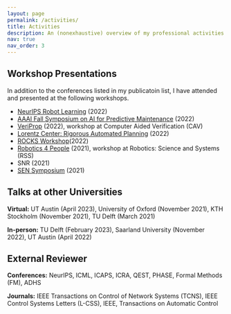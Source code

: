 ```yaml
---
layout: page
permalink: /activities/
title: Activities
description: An (nonexhaustive) overview of my professional activities.
nav: true
nav_order: 3
---
```


Workshop Presentations
------
In addition to the conferences listed in my publicatoin list, I have attended and presented at the following workshops.

- [NeurIPS Robot Learning](http://www.robot-learning.ml/2022/) (2022)
- [AAAI Fall Symposium on AI for Predictive Maintenance](https://autonlab.org/pmx_aaai_fss_2022/) (2022)
- [VeriProp](https://veriprop.github.io/2022/) (2022), workshop at Computer Aided Verification (CAV)
- [Lorentz Center: Rigorous Automated Planning](https://www.lorentzcenter.nl/rigorous-automated-planning-2022.html) (2022)
- [ROCKS Workshop](https://www.modestchecker.net/rocks2022/)(2022)
- [Robotics 4 People](https://sites.google.com/view/r4p2021/?pli=1) (2021), workshop at Robotics: Science and Systems (RSS)
- SNR (2021)
- [SEN Symposium](https://www.sen-symposium.nl/) (2021)

Talks at other Universities
------
**Virtual:** UT Austin (April 2023), University of Oxford (November 2021), KTH Stockholm (November 2021), TU Delft (March 2021) 

**In-person:** TU Delft (February 2023), Saarland University (November 2022), UT Austin (April 2022)

External Reviewer
------
**Conferences:** NeurIPS, ICML, ICAPS, ICRA, QEST, PHASE, Formal Methods (FM), ADHS

**Journals:** IEEE Transactions on Control of Network Systems (TCNS), IEEE Control Systems Letters (L-CSS), IEEE, Transactions on Automatic Control
